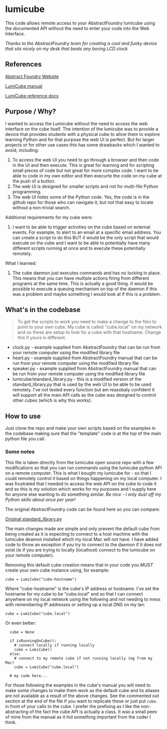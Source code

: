 # lumicube

This code allows remote access to your AbstractFoundry lumicube using the documented API without the need to enter your code into the Web Interface.

*Thanks to the AbstractFoundry team for creating a cool and funky device that sits nicely on my desk that beats any boring LCD clock*

## References

[Abstract Foundry Website](https://abstractfoundry.com/)

[LumiCube manual](https://abstractfoundry.com/lumicube/manual.pdf)

[LumiCube reference docs](https://github.com/abstractfoundry/lumicube)

## Purpose / Why?

I wanted to access the Lumicube without the need to access the web interface on the cube itself.  The intention of the lumicube was to provide a device that provides students with a physical cube to allow them to explore learning Python and for that purpose the web UI is perfect.  But for larger projects or for other use cases this has some drawbacks which I wanted to avoid, including:

1. To access the web UI you need to go through a browser and then code in the UI and then execute.  This is great for learning and for scripting small pieces of code but not great for more complex code.  I want to be able to code in my own editor and then execurte the code on my cube at the push of a button.
2. The web UI is designed for smaller scripts and not for multi-file Python programming.
3. The web UI hides some of the Python code.  Yes, the code is in the github repo for those who can navigate it, but not that easy to locate without a non-trivial search.

Additional requirements for my cube were:

1. I want to be able to trigger activities on the cube based on external events.  For example, to alert to an email at a specific email address.  You can create a script to do this BUT it would be the only script that would execute on the cube and I want to be able to potentially have many different scripts running at once and to execute these potentially remotely.

What I learned:

1. The cube daemon just executes commands and has no locking in place.  This means that you can have multiple actions firing from different programs at the same time.  This is actually a good thing.  It would be possible to execute a queuing mechanism on top of the daemon if this was a problem and maybe something I would look at if this is a problem.


## What's in the codebase

>To get the scripts to work you need to make a change to the files to point to your own cube. My cube is called "cube.local" on my network and so these are setup to look for a cube with that hostname.  Change this if yours is different.


* clock.py - example supplied from AbstractFoundry that can be run from your remote computer using the modified library file
* heart.py - example supplied from AbstractFoundry manual that can be run from your remote computer using the modified library file
* speaker.py - example supplied from AbstractFoundry manual that can be run from your remote computer using the modified library file
* lumicube/standard_library.py - this is a modified version of the standard_library.py that is used by the web UI to be able to be used remotely.  I've not tested every function but am reasobaly confident it will support all the main API calls as the cube was designed to control other cubes (which is why this works).

## How to use

Just clone the repo and make your own scripts based on the examples in the codebase making sure that the "template" code is at the top of the main python file you call.


### Some notes

This file is taken directly from the lumicube open source repo with a few modifications so that you can run commands using the lumicube python API on a remote computer.  This is what I bought my lumicube for - so that I could remotely control it based on things happening on my local computer.  I was frustrated that I needed to access the web API on the cube to code it and so this is my solution which works for my purposes and I supply here for anyone else wanting to do something similar.  *Be nice - I only dust off my Python skills about once per year!*

The original AbstractFoundry code can be found here so you can compare:

[Original standard_library.py](https://github.com/abstractfoundry/lumicube-daemon/blob/main/src/main/resources/META-INF/resources/python/foundry_api/standard_library.py)

The main changes made are simple and only prevent the default cube from being created as it is expecting to connect to a host machine with the lumicube deamon installed which my local Mac will not have.  I have added code to throw an exception if you try to connect to the daemon if it does not exist (ie if you are trying to locally (localhost) connect to the lumicube on your remote computer).

Removing this default cube creation means that in your code you *MUST* create your own cube instance using, for example:

```cube = LumiCube("cube-hostname")```

Where "cube-hostname" is the cube's IP address or hostname.  I've set the hostname for my cube to be "cube.local" and so that I can connect anywhere on my local network using the following and not needing to mess with remembering IP addresses or setting up a local DNS on my lan:

```cube = LumiCube("cube.local")```

Or even better:

``` 
  cube = None

  if isRunningOnCube():
    # connect locally if running locally
    cube = LumiCube()
  else:
    # connect to my remote cube if not running locally (eg from my Mac)
    cube = LumiCube("cube.local")

  # my code here...
```

For those following the examples in the cube's manual you will need to make some changes to make them work as the default cube and its aliases are not available as a result of the above changes.  See the commented out section at the end of the file if you want to replicate these or just put `cube.` in front of your calls to the cube. I prefer the prefixing as I like the non-abstracting of the fact the cube API is actually a class. It was a small peev of mine from the manual as it hid something important from the coder I think.


